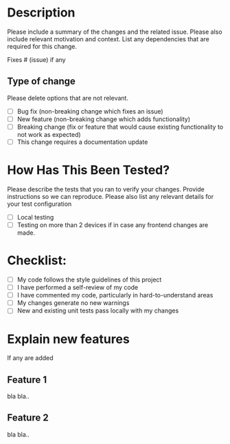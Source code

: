 # Description

Please include a summary of the changes and the related issue. Please also include relevant motivation and context. List any dependencies that are required for this change.

Fixes # (issue) if any

## Type of change

Please delete options that are not relevant.

- [ ] Bug fix (non-breaking change which fixes an issue)
- [ ] New feature (non-breaking change which adds functionality)
- [ ] Breaking change (fix or feature that would cause existing functionality to not work as expected)
- [ ] This change requires a documentation update

# How Has This Been Tested?

Please describe the tests that you ran to verify your changes. Provide instructions so we can reproduce. Please also list any relevant details for your test configuration

- [ ] Local testing
- [ ] Testing on more than 2 devices if in case any frontend changes are made.

# Checklist:

- [ ] My code follows the style guidelines of this project
- [ ] I have performed a self-review of my code
- [ ] I have commented my code, particularly in hard-to-understand areas
- [ ] My changes generate no new warnings
- [ ] New and existing unit tests pass locally with my changes

# Explain new features
If any are added

## Feature 1
bla bla..

## Feature 2
bla bla..
